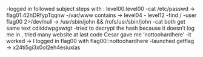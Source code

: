 -logged in followed subject steps with : level00:level00
-cat /etc/passwd -> flag01:42hDRfypTqqnw
-/var/www contains -> level04 - level12
-find / -user flag00 2>/dev/null -> /usr/sbin/john && /rofs/usr/sbin/john
-cat both get same text cdiiddwpgswtgt
-tried to decrypt the hash because it doesn’t log me in , tried many website  at last code Cesar gave me ‘nottoohardhere’
-it worked -> I logged in flag00 with flag00::nottoohardhere
-launched getflag -> x24ti5gi3x0ol2eh4esiuxias
